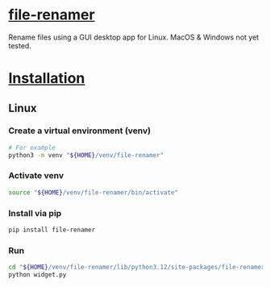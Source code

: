 # [file-renamer](https://github.com/mcarlos101/file-renamer)

Rename files using a GUI desktop app for Linux. MacOS & Windows not yet tested.

# [Installation](https://pypi.org/project/file-renamer/)

## Linux

### Create a virtual environment (venv)
```sh
# For example
python3 -m venv "${HOME}/venv/file-renamer"
```

### Activate venv
```sh
source "${HOME}/venv/file-renamer/bin/activate"
```

### Install via pip
```sh
pip install file-renamer
```

### Run
```sh
cd "${HOME}/venv/file-renamer/lib/python3.12/site-packages/file-renamer"
python widget.py
```
